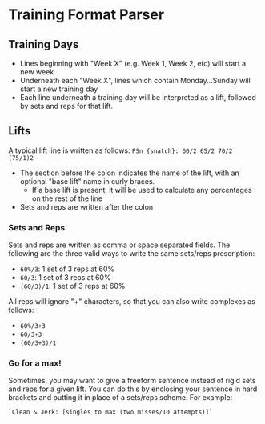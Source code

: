 # Training Format Parser

## Training Days
- Lines beginning with "Week X" (e.g. Week 1, Week 2, etc) will start a new week
- Underneath each "Week X", lines which contain Monday...Sunday will start a new training day
- Each line underneath a training day will be interpreted as a lift, followed by sets and reps for that lift.

## Lifts
A typical lift line is written as follows:
  `PSn {snatch}: 60/2 65/2 70/2 (75/1)2`

- The section before the colon indicates the name of the lift, with an optional
  "base lift" name in curly braces.
  - If a base lift is present, it will be used to calculate any percentages on
    the rest of the line
- Sets and reps are written after the colon

### Sets and Reps

Sets and reps are written as comma or space separated fields. The following are
the three valid ways to write the same sets/reps prescription: 
  - `60%/3`:  1 set of 3 reps at 60%
  - `60/3`: 1 set of 3 reps at 60%
  - `(60/3)/1`: 1 set of 3 reps at 60%

All reps will ignore "+" characters, so that you can also write complexes as follows:
  - `60%/3+3`
  - `60/3+3`
  - `(60/3+3)/1`

### Go for a max!

Sometimes, you may want to give a freeform sentence instead of rigid sets and
reps for a given lift.  You can do this by enclosing your sentence in hard
brackets and putting it in place of a sets/reps scheme. For example:

    `Clean & Jerk: [singles to max (two misses/10 attempts)]`

